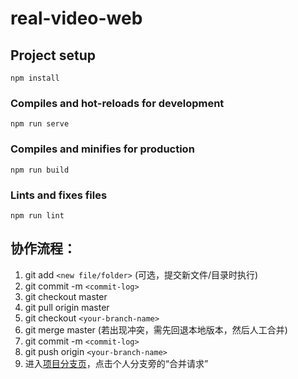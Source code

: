 # real-video-web

## Project setup
```
npm install
```

### Compiles and hot-reloads for development
```
npm run serve
```

### Compiles and minifies for production
```
npm run build
```

### Lints and fixes files
```
npm run lint
```

## 协作流程：
1. git add `<new file/folder>` (可选，提交新文件/目录时执行)
2. git commit -m `<commit-log>`
3. git checkout master
4. git pull origin master
5. git checkout `<your-branch-name>`
6. git merge master (若出现冲突，需先回退本地版本，然后人工合并)
7. git commit -m `<commit-log>`
8. git push origin `<your-branch-name>`
9. 进入[项目分支页](http://git.bin-go.cc/realnetworks/real-video-web/branches)，点击个人分支旁的“合并请求”